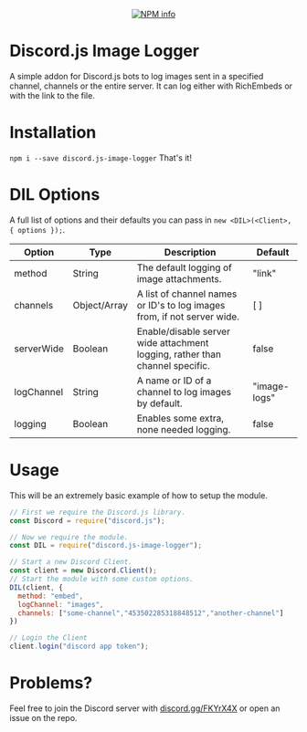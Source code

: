 <div align="center">
  <p>
    <a href="https://nodei.co/npm/discord.js-image-logger
/"><img src="https://nodei.co/npm/discord.js-image-logger.png?downloads=true&stars=true" alt="NPM info" /></a>
  </p>
</div>  

# Discord.js Image Logger
A simple addon for Discord.js bots to log images sent in a specified channel, channels or the entire server. It can log either with RichEmbeds or with the link to the file.

# Installation
`npm i --save discord.js-image-logger`
That's it!

# DIL Options
A full list of options and their defaults you can pass in `new <DIL>(<Client>, { options });`.  

| Option | Type | Description | Default |  
| --- | --- | --- | --- |
| method | String | The default logging of image attachments. | "link" |
| channels | Object/Array | A list of channel names or ID's to log images from, if not server wide. | [ ] |
| serverWide | Boolean | Enable/disable server wide attachment logging, rather than channel specific. | false |
| logChannel | String | A name or ID of a channel to log images by default. | "image-logs" |
| logging | Boolean | Enables some extra, none needed logging. | false |

# Usage
This will be an extremely basic example of how to setup the module.
```js
// First we require the Discord.js library.
const Discord = require("discord.js");

// Now we require the module.
const DIL = require("discord.js-image-logger");

// Start a new Discord Client.
const client = new Discord.Client();
// Start the module with some custom options.
DIL(client, {
  method: "embed",
  logChannel: "images",
  channels: ["some-channel","453502285318848512","another-channel"]
})

// Login the Client
client.login("discord app token");
```

# Problems?
Feel free to join the Discord server with [discord.gg/FKYrX4X](https://discord.gg/FKYrX4X) or open an issue on the repo.
